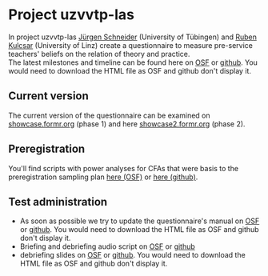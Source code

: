 # Project uzvvtp-las

In project uzvvtp-las [Jürgen Schneider](https://uni-tuebingen.de/de/28915) (University of Tübingen) and [Ruben Kulcsar](http://wipaed.jku.at/wip-team/ruben-kulcsar/) (University of Linz) create a questionnaire to measure pre-service teachers' beliefs on the relation of theory and practice.  
The latest milestones and timeline can be found here on [OSF](https://osf.io/p7jwt/) or [github](https://github.com/j-5chneider/uzvvtp-las/blob/master/2_questionnaire%2Bmanual%2Bbriefingscript/timeline.html). You would need to download the HTML file as OSF and github don't display it.
  

## Current version
The current version of the questionnaire can be examined on [showcase.formr.org](https://showcase.formr.org/) (phase 1) and here [showcase2.formr.org](https://showcase2.formr.org/) (phase 2).

## Preregistration
You'll find scripts with power analyses for CFAs that were basis to the preregistration sampling plan [here (OSF)](https://osf.io/q4khn/) or [here (github)](https://github.com/j-5chneider/uzvvtp-las/blob/master/1_preregistration_analyses/power_analyses.R).

## Test administration
* As soon as possible we try to update the questionnaire's manual on [OSF](https://osf.io/x4z7g/) or [github](https://github.com/j-5chneider/uzvvtp-las/blob/master/2_questionnaire%2Bmanual%2Bbriefingscript/manual.html). You would need to download the HTML file as OSF and github don't display it.
* Briefing and debriefing audio script on [OSF](https://osf.io/by38w/) or [github](https://github.com/j-5chneider/uzvvtp-las/blob/master/2_questionnaire%2Bmanual%2Bbriefingscript/Testleitungsmanual.pdf)
* debriefing slides on [OSF](https://osf.io/wqp6v/) or [github](https://github.com/j-5chneider/uzvvtp-las/blob/master/2_questionnaire%2Bmanual%2Bbriefingscript/slides_briefing.html). You would need to download the HTML file as OSF and github don't display it.